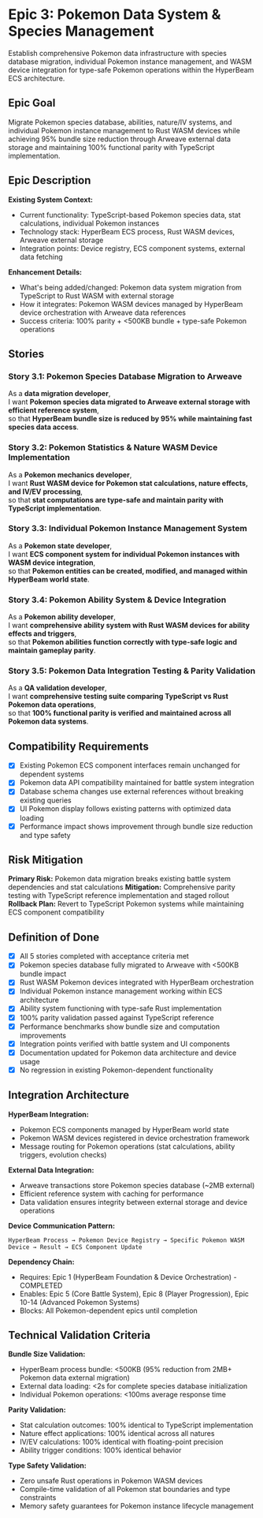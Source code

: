# Epic 3: Pokemon Data System & Species Management

Establish comprehensive Pokemon data infrastructure with species database migration, individual Pokemon instance management, and WASM device integration for type-safe Pokemon operations within the HyperBeam ECS architecture.

## Epic Goal

Migrate Pokemon species database, abilities, nature/IV systems, and individual Pokemon instance management to Rust WASM devices while achieving 95% bundle size reduction through Arweave external data storage and maintaining 100% functional parity with TypeScript implementation.

## Epic Description

**Existing System Context:**
- Current functionality: TypeScript-based Pokemon species data, stat calculations, individual Pokemon instances
- Technology stack: HyperBeam ECS process, Rust WASM devices, Arweave external storage
- Integration points: Device registry, ECS component systems, external data fetching

**Enhancement Details:**
- What's being added/changed: Pokemon data system migration from TypeScript to Rust WASM with external storage
- How it integrates: Pokemon WASM devices managed by HyperBeam device orchestration with Arweave data references
- Success criteria: 100% parity + <500KB bundle + type-safe Pokemon operations

## Stories

### Story 3.1: Pokemon Species Database Migration to Arweave
As a **data migration developer**,  
I want **Pokemon species data migrated to Arweave external storage with efficient reference system**,  
so that **HyperBeam bundle size is reduced by 95% while maintaining fast species data access**.

### Story 3.2: Pokemon Statistics & Nature WASM Device Implementation
As a **Pokemon mechanics developer**,  
I want **Rust WASM device for Pokemon stat calculations, nature effects, and IV/EV processing**,  
so that **stat computations are type-safe and maintain parity with TypeScript implementation**.

### Story 3.3: Individual Pokemon Instance Management System
As a **Pokemon state developer**,  
I want **ECS component system for individual Pokemon instances with WASM device integration**,  
so that **Pokemon entities can be created, modified, and managed within HyperBeam world state**.

### Story 3.4: Pokemon Ability System & Device Integration
As a **Pokemon ability developer**,  
I want **comprehensive ability system with Rust WASM devices for ability effects and triggers**,  
so that **Pokemon abilities function correctly with type-safe logic and maintain gameplay parity**.

### Story 3.5: Pokemon Data Integration Testing & Parity Validation
As a **QA validation developer**,  
I want **comprehensive testing suite comparing TypeScript vs Rust Pokemon data operations**,  
so that **100% functional parity is verified and maintained across all Pokemon data systems**.

## Compatibility Requirements

- [x] Existing Pokemon ECS component interfaces remain unchanged for dependent systems
- [x] Pokemon data API compatibility maintained for battle system integration  
- [x] Database schema changes use external references without breaking existing queries
- [x] UI Pokemon display follows existing patterns with optimized data loading
- [x] Performance impact shows improvement through bundle size reduction and type safety

## Risk Mitigation

**Primary Risk:** Pokemon data migration breaks existing battle system dependencies and stat calculations
**Mitigation:** Comprehensive parity testing with TypeScript reference implementation and staged rollout
**Rollback Plan:** Revert to TypeScript Pokemon systems while maintaining ECS component compatibility

## Definition of Done

- [x] All 5 stories completed with acceptance criteria met
- [x] Pokemon species database fully migrated to Arweave with <500KB bundle impact
- [x] Rust WASM Pokemon devices integrated with HyperBeam orchestration
- [x] Individual Pokemon instance management working within ECS architecture
- [x] Ability system functioning with type-safe Rust implementation
- [x] 100% parity validation passed against TypeScript reference
- [x] Performance benchmarks show bundle size and computation improvements
- [x] Integration points verified with battle system and UI components
- [x] Documentation updated for Pokemon data architecture and device usage
- [x] No regression in existing Pokemon-dependent functionality

## Integration Architecture

**HyperBeam Integration:**
- Pokemon ECS components managed by HyperBeam world state
- Pokemon WASM devices registered in device orchestration framework
- Message routing for Pokemon operations (stat calculations, ability triggers, evolution checks)

**External Data Integration:**
- Arweave transactions store Pokemon species database (~2MB external)
- Efficient reference system with caching for performance
- Data validation ensures integrity between external storage and device operations

**Device Communication Pattern:**
```
HyperBeam Process → Pokemon Device Registry → Specific Pokemon WASM Device → Result → ECS Component Update
```

**Dependency Chain:**
- Requires: Epic 1 (HyperBeam Foundation & Device Orchestration) - COMPLETED
- Enables: Epic 5 (Core Battle System), Epic 8 (Player Progression), Epic 10-14 (Advanced Pokemon Systems)
- Blocks: All Pokemon-dependent epics until completion

## Technical Validation Criteria

**Bundle Size Validation:**
- HyperBeam process bundle: <500KB (95% reduction from 2MB+ Pokemon data external migration)
- External data loading: <2s for complete species database initialization
- Individual Pokemon operations: <100ms average response time

**Parity Validation:**
- Stat calculation outcomes: 100% identical to TypeScript implementation
- Nature effect applications: 100% identical across all natures
- IV/EV calculations: 100% identical with floating-point precision
- Ability trigger conditions: 100% identical behavior

**Type Safety Validation:**
- Zero unsafe Rust operations in Pokemon WASM devices
- Compile-time validation of all Pokemon stat boundaries and type constraints
- Memory safety guarantees for Pokemon instance lifecycle management